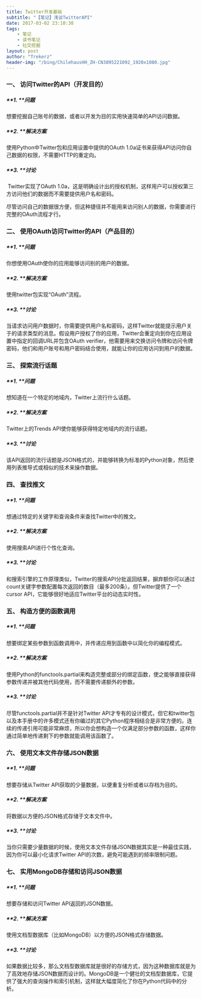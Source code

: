 ```yaml
---
title: Twitter开发基础
subtitle: "【笔记】浅谈TwitterAPI"
date: 2017-03-02 23:10:38
tags: 
	- 笔记
	- 读书笔记
	- 社交挖掘
layout: post
author: "Trekerz"
header-img: "/bing/ChilehausHH_ZH-CN3895221092_1920x1080.jpg"
---
```




### 一、   访问Twitter的API（开发目的）

##### **1.    **问题

想要挖掘自己账号的数据，或者以开发为目的实用快速简单的API访问数据。

##### **2.    **解决方案

使用Python中Twitter包和应用设置中提供的OAuth 1.0a证书来获得API访问你自己数据的权限，不需要HTTP的重定向。

##### **3.    **讨论

​        Twitter实现了OAuth 1.0a，这是明确设计出的授权机制，这样用户可以授权第三方访问他们的数据而不需要提供用户名和密码。

​        尽管访问自己的数据很方便，但这种捷径并不能用来访问别人的数据，你需要进行完整的OAuth流程才行。

### **二、   使用OAuth访问Twitter的API（产品目的）**

##### **1.    **问题

你想使用OAuth使你的应用能够访问别的用户的数据。

##### **2.    **解决方案

使用twitter包实现“OAuth”流程。

##### **3.    **讨论

 当请求访问用户数据时，你需要提供用户名和密码，这样Twitter就能提示用户关于的请求类型的消息。假设用户授权了你的应用，Twitter会重定向到你在应用设置中指定的回调URL并包含OAuth verifier，他需要用来交换访问令牌和访问令牌密码，他们和用户账号和用户密码结合使用，就能让你的应用访问到用户的数据。

### **三、   探索流行话题**

##### **1.    **问题

想知道在一个特定的地域内，Twitter上流行什么话题。

##### **2.    **解决方案

Twitter上的Trends API使你能够获得特定地域内的流行话题。

##### **3.    **讨论

该API返回的流行话题是JSON格式的，并能够转换为标准的Python对象，然后使用列表推导式或相似的技术来操作数据。

### 四、   查找推文

##### **1.    **问题

想通过特定的关键字和查询条件来查找Twitter中的推文。

##### **2.    **解决方案

使用搜索API进行个性化查询。

##### **3.    **讨论

和搜索引擎的工作原理类似，Twitter的搜索API分批返回结果，摒弃额你可以通过count关键字参数配置每次返回的数目（最多200条）。但Twitter提供了一个cursor API，它能够很好地适应Twitter平台的动态实时性。

### **五、   构造方便的函数调用**

##### **1.    **问题

想要绑定某些参数到函数调用中，并传递应用到函数中以简化你的编程模式。

##### **2.    **解决方案

使用Python的functools.partial来构造完整或部分的绑定函数，使之能够直接获得参数传递并被其他代码使用，而不需要传递额外的参数。

##### **3.    **讨论

尽管functools.partial并不是针对Twitter API才专有的设计模式，但它和twitter包以及本手册中的许多模式还有你编过的其它Python程序相结合是非常方便的。连续的传递引用可能非常麻烦，所以你会想构造一个仅满足部分参数的函数，这样你通过简单地传递剩下的参数就能调用该函数了。

### **六、   使用文本文件存储JSON数据**

##### **1.    **问题

想要存储从Twitter API获取的少量数据，以便重复分析或者以存档为目的。

##### **2.    **解决方案

将数据以方便的JSON格式存储于文本文件中。

##### **3.    **讨论

当你只需要少量数据的时候，使用文本文件存储JSON数据其实是一种最佳实践，因为你可以最小化请求Twitter API的次数，避免可能遇到的频率限制问题。

### **七、   实用MongoDB存储和访问JSON数据**

##### **1.    **问题

想要存储和访问Twitter API返回的JSON数据。

##### **2.    **解决方案

使用文档型数据库（比如MongoDB）以方便的JSON格式存储数据。

##### **3.    **讨论

如果数据比较多，那么文档型数据库就是很好的存储方式，因为这种数据库就是为了高效地存储JSON数据而设计的。MongoDB是一个健壮的文档型数据库，它提供了强大的查询操作和索引机制，这样就大幅度简化了你在Python代码中的分析。

<br>

<br/>